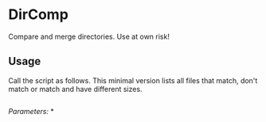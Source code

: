 # DirComp
Compare and merge directories. Use at own risk!

## Usage
Call the script as follows. This minimal version lists all files that match, don't match or match and have different sizes.

``` \CompareDirectories.ps1 -CopyTo C:\temp\target -CopyFrom C:\temp\source 
```
*Parameters:*
* 